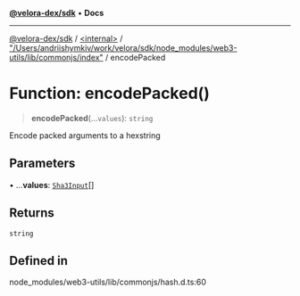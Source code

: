 [**@velora-dex/sdk**](../../../../README.md) • **Docs**

***

[@velora-dex/sdk](../../../../globals.md) / [\<internal\>](../../../README.md) / ["/Users/andriishymkiv/work/velora/sdk/node\_modules/web3-utils/lib/commonjs/index"](../README.md) / encodePacked

# Function: encodePacked()

> **encodePacked**(...`values`): `string`

Encode packed arguments to a hexstring

## Parameters

• ...**values**: [`Sha3Input`](../../../type-aliases/Sha3Input.md)[]

## Returns

`string`

## Defined in

node\_modules/web3-utils/lib/commonjs/hash.d.ts:60
